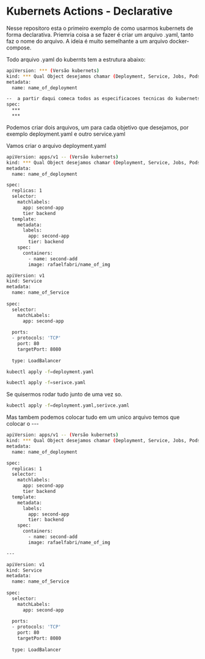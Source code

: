 # Kubernets Actions - Declarative 

Nesse repositoro esta o primeiro exemplo de como usarmos kubernets de forma declarativa. Priemria coisa a se fazer é criar um arquivo .yaml, tanto faz o nome do arquivo. A ideia é muito semelhante a um arquivo docker-compose.

Todo arquivo .yaml do kubernts tem a estrutura abaixo:

```bash
apiVersion: *** (Versão kubernets)
kind: *** Qual Object desejamos chamar (Deployment, Service, Jobs, Pods)
metadata:
  name: name_of_deployment

--  a partir daqui comeca todos as especificacoes tecnicas do kubernets
spec:
  ***
  ***
```

Podemos criar dois arquivos, um para cada objetivo que desejamos, por exemplo deployment.yaml e outro service.yaml

Vamos criar o arquivo deployment.yaml

```bash
apiVersion: apps/v1 -- (Versão kubernets)
kind: *** Qual Object desejamos chamar (Deployment, Service, Jobs, Pods)
metadata:
  name: name_of_deployment

spec:
  replicas: 1
  selector:
    matchlabels:
      app: second-app
      tier backend
  template:
    metadata:
      labels:
        app: second-app
        tier: backend
    spec:
      containers:
        - name: second-add
        image: rafaelfabri/name_of_img
```

```bash
apiVersion: v1
kind: Service
metadata:
  name: name_of_Service
  
spec:
  selector:
    matchLabels:
      app: second-app
    
  ports:
  - protocols: 'TCP' 
    port: 80
    targetPort: 8080
    
  type: LoadBalancer
```

```bash
kubectl apply -f=deployment.yaml
```  

```bash
kubectl apply -f=serivce.yaml
```  

Se quisermos rodar tudo junto de uma vez so.

```bash
kubectl apply -f=deployment.yaml,serivce.yaml
```  

Mas tambem podemos colocar tudo em um unico arquivo temos que colocar o ---

```bash
apiVersion: apps/v1 -- (Versão kubernets)
kind: *** Qual Object desejamos chamar (Deployment, Service, Jobs, Pods)
metadata:
  name: name_of_deployment

spec:
  replicas: 1
  selector:
    matchlabels:
      app: second-app
      tier backend
  template:
    metadata:
      labels:
        app: second-app
        tier: backend
    spec:
      containers:
        - name: second-add
        image: rafaelfabri/name_of_img

---

apiVersion: v1
kind: Service
metadata:
  name: name_of_Service
  
spec:
  selector:
    matchLabels:
      app: second-app
    
  ports:
  - protocols: 'TCP' 
    port: 80
    targetPort: 8080
    
  type: LoadBalancer

```



